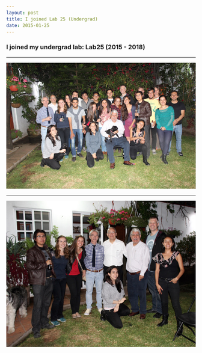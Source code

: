 ```yaml
---
layout: post
title: I joined Lab 25 (Undergrad)
date: 2015-01-25
---
```


### I joined my undergrad lab: Lab25 (2015 - 2018)


----
![Alt text](/LabPictures/IMG_5430.JPG)

----
![Alt text](/LabPictures/IMG_5221.jpg)

